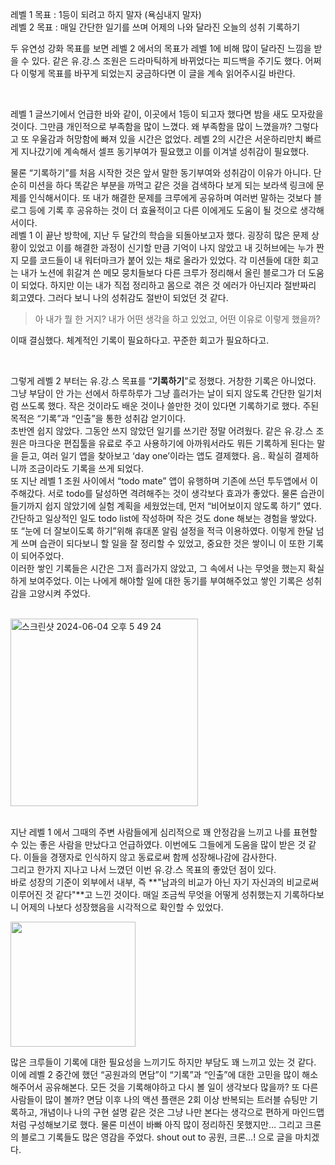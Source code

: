 레벨 1 목표 : 1등이 되려고 하지 말자 (욕심내지 말자)   
레벨 2 목표 : 매일 간단한 일기를 쓰며 어제의 나와 달라진 오늘의 성취 기록하기

두 유연성 강화 목표를 보면 레벨 2 에서의 목표가 레벨 1에 비해 많이 달라진 느낌을 받을 수 있다. 같은 유.강.스 조원은 드라마틱하게 바뀌었다는 피드백을 주기도 했다. 어쩌다 이렇게 목표를 바꾸게 되었는지 궁금하다면 이 글을 계속 읽어주시길 바란다.

<br>

레벨 1 글쓰기에서 언급한 바와 같이, 이곳에서 1등이 되고자 했다면 밤을 새도 모자랐을 것이다. 그만큼 개인적으로 부족함을 많이 느꼈다. 왜 부족함을 많이 느꼈을까? 그렇다고 또 우울감과 허망함에 빠져 있을 시간은 없었다. 레벨 2의 시간은 서운하리만치 빠르게 지나갔기에 계속해서 셀프 동기부여가 필요했고 이를 이겨낼 성취감이 필요했다.

물론 “기록하기”를 처음 시작한 것은 앞서 말한 동기부여와 성취감이 이유가 아니다. 단순히 미션을 하다 똑같은 부분을 까먹고 같은 것을 검색하다 보게 되는 보라색 링크에 문제를 인식해서이다. 또 내가 해결한 문제를 크루에게 공유하며 여러번 말하는 것보다 블로그 등에 기록 후 공유하는 것이 더 효율적이고 다른 이에게도 도움이 될 것으로 생각해서이다.   
레벨 1 이 끝난 방학에, 지난 두 달간의 학습을 되돌아보고자 했다. 굉장히 많은 문제 상황이 있었고 이를 해결한 과정이 신기할 만큼 기억이 나지 않았고 내 깃허브에는 누가 짠지 모를 코드들이 내 워터마크가 붙어 있는 채로 올라가 있었다. 각 미션들에 대한 회고는 내가 노션에 휘갈겨 쓴 메모 뭉치들보다 다른 크루가 정리해서 올린 블로그가 더 도움이 되었다. 하지만 이는 내가 직접 정리하고 몸으로 겪은 것 에러가 아닌지라 절반짜리 회고였다. 그러다 보니 나의 성취감도 절반이 되었던 것 같다.

> 아 내가 뭘 한 거지? 내가 어떤 생각을 하고 있었고, 어떤 이유로 이렇게 했을까?

이때 결심했다. 체계적인 기록이 필요하다고. 꾸준한 회고가 필요하다고.

<br>

그렇게 레벨 2 부터는 유.강.스 목표를 “**기록하기**”로 정했다. 거창한 기록은 아니었다. 그냥 부담이 안 가는 선에서 하루하루가 그냥 흘러가는 날이 되지 않도록 간단한 일기처럼 쓰도록 했다. 작은 것이라도 배운 것이나 쓸만한 것이 있다면 기록하기로 했다. 주된 목적은 “기록”과 “인출”을 통한 성취감 얻기이다.   
초반엔 쉽지 않았다. 그동안 쓰지 않았던 일기를 쓰기란 정말 어려웠다. 같은 유.강.스 조원은 마크다운 편집툴을 유료로 주고 사용하기에 아까워서라도 뭐든 기록하게 된다는 말을 듣고, 여러 일기 앱을 찾아보고 ‘day one’이라는 앱도 결제했다. 음.. 확실히 결제하니까 조금이라도 기록을 쓰게 되었다.   
또 지난 레벨 1 조원 사이에서 “todo mate” 앱이 유행하며 기존에 쓰던 투두앱에서 이주해갔다. 서로 todo를 달성하면 격려해주는 것이 생각보다 효과가 좋았다. 물론 습관이 들기까지 쉽지 않았기에 실험 계획을 세웠었는데, 먼저 “비어보이지 않도록 하기” 였다. 간단하고 일상적인 일도 todo list에 작성하며 작은 것도 done 해보는 경험을 쌓았다. 또 “눈에 더 잘보이도록 하기”위해 휴대폰 알림 설정을 적극 이용하였다. 이렇게 한달 넘게 쓰며 습관이 되다보니 할 일을 잘 정리할 수 있었고, 중요한 것은 쌓이니 이 또한 기록이 되어주었다.   
이러한 쌓인 기록들은 시간은 그저 흘러가지 않았고, 그 속에서 나는 무엇을 했는지 확실하게 보여주었다. 이는 나에게 해야할 일에 대한 동기를 부여해주었고 쌓인 기록은 성취감을 고양시켜 주었다.

<br>

<img width="300" alt="스크린샷 2024-06-04 오후 5 49 24" src="https://github.com/Jaymyong66/woowa-writing/assets/78201530/94325429-8127-4e8d-802d-b09039788383">

<br>



<br>


지난 레벨 1 에서 그때의 주변 사람들에게 심리적으로 꽤 안정감을 느끼고 나를 표현할 수 있는 좋은 사람을 만났다고 언급하였다. 이번에도 그들에게 도움을 많이 받은 것 같다. 이들을 경쟁자로 인식하지 않고 동료로써 함께 성장해나감에 감사한다.   
그리고 한가지 지나고 나서 느꼈던 이번 유.강.스 목표의 좋았던 점이 있다.   
바로 성장의 기준이 외부에서 내부, 즉 **"남과의 비교가 아닌 자기 자신과의 비교로써 이루어진 것 같다"**고 느낀 것이다. 매일 조금씩 무엇을 어떻게 성취했는지 기록하다보니 어제의 나보다 성장했음을 시각적으로 확인할 수 있었다.   

<img src="https://github.com/Jaymyong66/woowa-writing/assets/78201530/fc64c950-a90c-499c-ad8b-5aac4d013712" width=200 />   

많은 크루들이 기록에 대한 필요성을 느끼기도 하지만 부담도 꽤 느끼고 있는 것 같다. 이에 레벨 2 중간에 했던 “공원과의 면담”이 “기록”과 “인출”에 대한 고민을 많이 해소해주어서 공유해본다. 모든 것을 기록해야하고 다시 볼 일이 생각보다 많을까? 또 다른 사람들이 많이 볼까? 면담 이후 나의 액션 플랜은 2회 이상 반복되는 트러블 슈팅만 기록하고, 개념이나 나의 구현 설명 같은 것은 그냥 나만 본다는 생각으로 편하게 마인드맵 처럼 구성해보기로 했다. 물론 미션이 바빠 아직 많이 정리하진 못했지만… 그리고 크론의 블로그 기록들도 많은 영감을 주었다. shout out to 공원, 크론…! 으로 글을 마치겠다.
